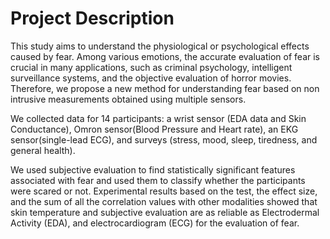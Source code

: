 # Project Description

This study aims to understand the physiological or psychological effects caused by fear. Among various emotions, the accurate evaluation of fear is crucial in many applications, such as criminal psychology, intelligent surveillance systems, and the objective evaluation of horror movies. Therefore, we propose a new method for understanding fear based on non intrusive measurements obtained using multiple sensors. 

We collected data for 14 participants: a wrist sensor (EDA data and Skin Conductance), Omron sensor(Blood Pressure and Heart rate), an EKG sensor(single-lead ECG), and surveys (stress, mood, sleep, tiredness, and general health). 

We used subjective evaluation to find statistically significant features associated with fear and used them to classify whether the participants were scared or not. Experimental results based on the test, the effect size, and the sum of all the correlation values with other modalities showed that skin temperature and subjective evaluation are as reliable as Electrodermal Activity (EDA), and electrocardiogram (ECG) for the evaluation of fear.

